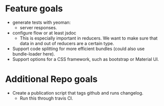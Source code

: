 # Feature goals

* generate tests with yeoman:
  * server responses.
* configure flow or at least jsdoc
  * This is especially important in reducers. We want to make sure that data in and out of reducers are a certain type.
* Support code splitting for more efficient bundles (could also use bundle-loader here).
* Support options for a CSS framework, such as bootstrap or Material UI.

# Additional Repo goals

* Create a publication script that tags github and runs changelog.
  * Run this through travis CI.
